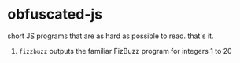# obfuscated-js

short JS programs that are as hard as possible to read. that's it.

1. `fizzbuzz` outputs the familiar FizBuzz program for integers 1 to 20
